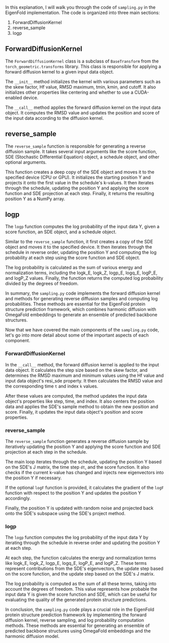 In this explanation, I will walk you through the code of `sampling.py` in the EigenFold implementation. The code is organized into three main sections:

1. ForwardDiffusionKernel
2. reverse_sample
3. logp

## ForwardDiffusionKernel

The `ForwardDiffusionKernel` class is a subclass of `BaseTransform` from the `torch_geometric.transforms` library. This class is responsible for applying a forward diffusion kernel to a given input data object.

The `__init__` method initializes the kernel with various parameters such as the skew factor, Hf value, RMSD maximum, tmin, kmin, and cutoff. It also initializes other properties like centering and whether to use a CUDA-enabled device.

The `__call__` method applies the forward diffusion kernel on the input data object. It computes the RMSD value and updates the position and score of the input data according to the diffusion kernel.

## reverse_sample

The `reverse_sample` function is responsible for generating a reverse diffusion sample. It takes several input arguments like the score function, SDE (Stochastic Differential Equation) object, a schedule object, and other optional arguments.

This function creates a deep copy of the SDE object and moves it to the specified device (CPU or GPU). It initializes the starting position Y and projects it onto the first value in the schedule's k-values. It then iterates through the schedule, updating the position Y and applying the score function and SDE projection at each step. Finally, it returns the resulting position Y as a NumPy array.

## logp

The `logp` function computes the log probability of the input data Y, given a score function, an SDE object, and a schedule object.

Similar to the `reverse_sample` function, it first creates a copy of the SDE object and moves it to the specified device. It then iterates through the schedule in reverse order, updating the position Y and computing the log probability at each step using the score function and SDE object.

The log probability is calculated as the sum of various energy and normalization terms, including the logk_E, logk_Z, logp_E, logq_E, logP_E, and logP_Z values. Finally, the function returns the computed log probability divided by the degrees of freedom.

In summary, the `sampling.py` code implements the forward diffusion kernel and methods for generating reverse diffusion samples and computing log probabilities. These methods are essential for the EigenFold protein structure prediction framework, which combines harmonic diffusion with OmegaFold embeddings to generate an ensemble of predicted backbone structures.

Now that we have covered the main components of the `sampling.py` code, let's go into more detail about some of the important aspects of each component.

### ForwardDiffusionKernel

In the `__call__` method, the forward diffusion kernel is applied to the input data object. It calculates the step size based on the skew factor, and determines the RMSD maximum and minimum values using the Hf value and input data object's resi_sde property. It then calculates the RMSD value and the corresponding time `t` and index `k` values.

After these values are computed, the method updates the input data object's properties like step, time, and index. It also centers the position data and applies the SDE's sample method to obtain the new position and score. Finally, it updates the input data object's position and score properties.

### reverse_sample

The `reverse_sample` function generates a reverse diffusion sample by iteratively updating the position Y and applying the score function and SDE projection at each step in the schedule.

The main loop iterates through the schedule, updating the position Y based on the SDE's J matrix, the time step `dt`, and the score function. It also checks if the current k-value has changed and injects new eigenvectors into the position Y if necessary.

If the optional `logF` function is provided, it calculates the gradient of the `logF` function with respect to the position Y and updates the position Y accordingly.

Finally, the position Y is updated with random noise and projected back onto the SDE's subspace using the SDE's project method.

### logp

The `logp` function computes the log probability of the input data Y by iterating through the schedule in reverse order and updating the position Y at each step.

At each step, the function calculates the energy and normalization terms like logk_E, logk_Z, logp_E, logq_E, logP_E, and logP_Z. These terms represent contributions from the SDE's eigenvectors, the update step based on the score function, and the update step based on the SDE's J matrix.

The log probability is computed as the sum of all these terms, taking into account the degrees of freedom. This value represents how probable the input data Y is given the score function and SDE, which can be useful for evaluating the quality of the generated protein structure predictions.

In conclusion, the `sampling.py` code plays a crucial role in the EigenFold protein structure prediction framework by implementing the forward diffusion kernel, reverse sampling, and log probability computation methods. These methods are essential for generating an ensemble of predicted backbone structures using OmegaFold embeddings and the harmonic diffusion model.